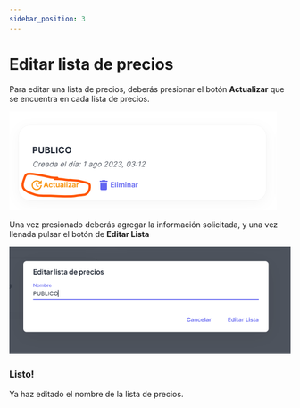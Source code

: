 ```yaml
---
sidebar_position: 3
---
```


# Editar lista de precios

Para editar una lista de precios, deberás presionar el botón **Actualizar** que se encuentra en cada lista de precios.

![Texto alternativo de la imagen](../../static/img/actualizar_lista_precios.png)

Una vez presionado deberás agregar la información solicitada, y una vez llenada pulsar el botón de **Editar Lista**

![Texto alternativo de la imagen](../../static/img/editar_lista_de_precios_div.png)

### Listo!

Ya haz editado el nombre de la lista de precios.
